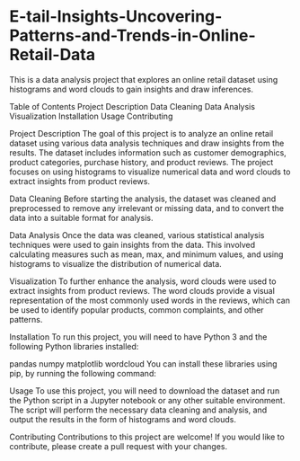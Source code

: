 # E-tail-Insights-Uncovering-Patterns-and-Trends-in-Online-Retail-Data

This is a data analysis project that explores an online retail dataset using histograms and word clouds to gain insights and draw inferences.

Table of Contents
Project Description
Data Cleaning
Data Analysis
Visualization
Installation
Usage
Contributing

Project Description
The goal of this project is to analyze an online retail dataset using various data analysis techniques and draw insights from the results. The dataset includes information such as customer demographics, product categories, purchase history, and product reviews. The project focuses on using histograms to visualize numerical data and word clouds to extract insights from product reviews.

Data Cleaning
Before starting the analysis, the dataset was cleaned and preprocessed to remove any irrelevant or missing data, and to convert the data into a suitable format for analysis.

Data Analysis
Once the data was cleaned, various statistical analysis techniques were used to gain insights from the data. This involved calculating measures such as mean, max, and minimum values, and using histograms to visualize the distribution of numerical data.

Visualization
To further enhance the analysis, word clouds were used to extract insights from product reviews. The word clouds provide a visual representation of the most commonly used words in the reviews, which can be used to identify popular products, common complaints, and other patterns.

Installation
To run this project, you will need to have Python 3 and the following Python libraries installed:

pandas
numpy
matplotlib
wordcloud
You can install these libraries using pip, by running the following command:


Usage
To use this project, you will need to download the dataset and run the Python script in a Jupyter notebook or any other suitable environment. The script will perform the necessary data cleaning and analysis, and output the results in the form of histograms and word clouds.

Contributing
Contributions to this project are welcome! If you would like to contribute, please create a pull request with your changes.
